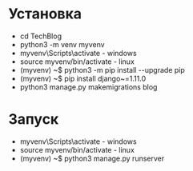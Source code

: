 # Установка 

* cd TechBlog
* python3 -m venv myvenv
* myvenv\Scripts\activate - windows
* source myvenv/bin/activate  - linux
* (myvenv) ~$ python3 -m pip install --upgrade pip
* (myvenv) ~$ pip install django~=1.11.0
* python3 manage.py makemigrations blog

# Запуск

* myvenv\Scripts\activate - windows
* source myvenv/bin/activate  - linux
* (myvenv) ~$ python3 manage.py runserver
